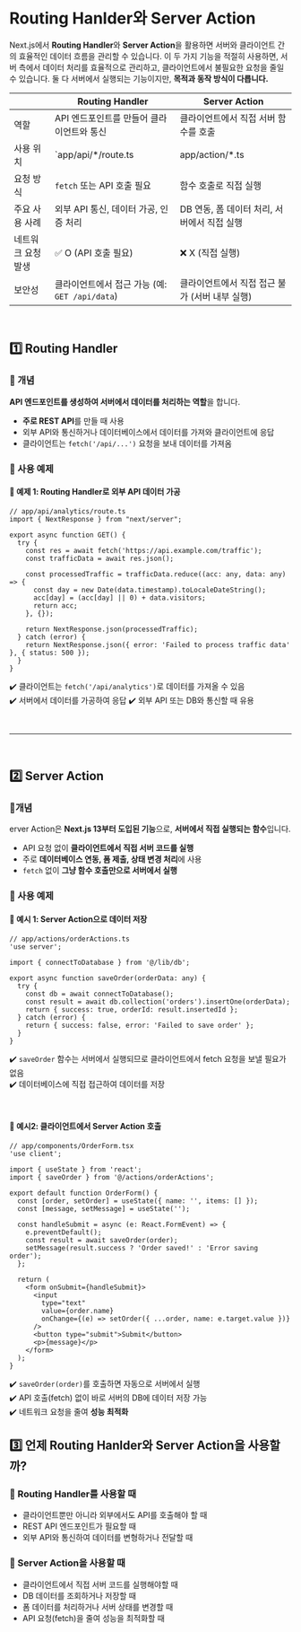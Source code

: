 # Routing Hanlder와 Server Action
Next.js에서 **Routing Handler**와 **Server Action**을 활용하면 서버와 클라이언트 간의 효율적인 데이터 흐름을 관리할 수 있습니다. 이 두 가지 기능을 적절히 사용하면, 서버 측에서 데이터 처리를 효율적으로 관리하고, 클라이언트에서 불필요한 요청을 줄일 수 있습니다.
둘 다 서버에서 실행되는 기능이지만, **목적과 동작 방식이 다릅니다.**

||Routing Handler|Server Action|
|---|---|---|
|역할|API 엔드포인트를 만들어 클라이언트와 통신|클라이언트에서 직접 서버 함수를 호출|
|사용 위치|`app/api/*/route.ts|app/action/*.ts|
|요청 방식|`fetch` 또는 API 호출 필요|함수 호출로 직접 실행|
|주요 사용 사례|외부 API 통신, 데이터 가공, 인증 처리|DB 연동, 폼 데이터 처리, 서버에서 직접 실행|
|네트워크 요청 발생|✅ O (API 호출 필요)|❌ X (직접 실행)|
|보안성|클라이언트에서 접근 가능 (예: `GET /api/data`)|클라이언트에서 직접 접근 불가 (서버 내부 실행)|

<br>

## 1️⃣ Routing Handler
### 🔹 개념
**API 엔드포인트를 생성하여 서버에서 데이터를 처리하는 역할**을 합니다.
- **주로 REST API**를 만들 때 사용
- 외부 API와 통신하거나 데이터베이스에서 데이터를 가져와 클라이언트에 응답
- 클라이언트는 `fetch('/api/...')` 요청을 보내 데이터를 가져옴

### 🔹 사용 예제
#### 🧐 예제 1: Routing Handler로 외부 API 데이터 가공
```tsx
// app/api/analytics/route.ts
import { NextResponse } from "next/server";

export async function GET() {
  try {
    const res = await fetch('https://api.example.com/traffic');
    const trafficData = await res.json();

    const processedTraffic = trafficData.reduce((acc: any, data: any) => {
      const day = new Date(data.timestamp).toLocaleDateString();
      acc[day] = (acc[day] || 0) + data.visitors;
      return acc;
    }, {});

    return NextResponse.json(processedTraffic);
  } catch (error) {
    return NextResponse.json({ error: 'Failed to process traffic data' }, { status: 500 });
  }
}
```
✔️ 클라이언트는 `fetch('/api/analytics')`로 데이터를 가져올 수 있음  
✔️ 서버에서 데이터를 가공하여 응답
✔️ 외부 API 또는 DB와 통신할 때 유용

<br>

- - - 

<br>


## 2️⃣ Server Action
###  🔹개념
erver Action은 **Next.js 13부터 도입된 기능**으로, **서버에서 직접 실행되는 함수**입니다.
- API 요청 없이 **클라이언트에서 직접 서버 코드를 실행**
- 주로 **데이터베이스 연동, 폼 제출, 상태 변경 처리**에 사용
- `fetch` 없이 **그냥 함수 호출만으로 서버에서 실행**

### 🔹 사용 예제
#### 🧐 예시 1: Server Action으로 데이터 저장 
```tsx
// app/actions/orderActions.ts
'use server';

import { connectToDatabase } from '@/lib/db';

export async function saveOrder(orderData: any) {
  try {
    const db = await connectToDatabase();
    const result = await db.collection('orders').insertOne(orderData);
    return { success: true, orderId: result.insertedId };
  } catch (error) {
    return { success: false, error: 'Failed to save order' };
  }
}
```
✔️ `saveOrder` 함수는 서버에서 실행되므로 클라이언트에서 fetch 요청을 보낼 필요가 없음   
✔️ 데이터베이스에 직접 접근하여 데이터를 저장

<br>

#### 🧐 예시2: 클라이언트에서 Server Action 호출
```tsx
// app/components/OrderForm.tsx
'use client';

import { useState } from 'react';
import { saveOrder } from '@/actions/orderActions';

export default function OrderForm() {
  const [order, setOrder] = useState({ name: '', items: [] });
  const [message, setMessage] = useState('');

  const handleSubmit = async (e: React.FormEvent) => {
    e.preventDefault();
    const result = await saveOrder(order);
    setMessage(result.success ? 'Order saved!' : 'Error saving order');
  };

  return (
    <form onSubmit={handleSubmit}>
      <input
        type="text"
        value={order.name}
        onChange={(e) => setOrder({ ...order, name: e.target.value })}
      />
      <button type="submit">Submit</button>
      <p>{message}</p>
    </form>
  );
}
```
✔️ `saveOrder(order)`를 호출하면 자동으로 서버에서 실행    
✔️ API 호출(fetch) 없이 바로 서버의 DB에 데이터 저장 가능  
✔️ 네트워크 요청을 줄여 **성능 최적화**

## 3️⃣ 언제 Routing Hanlder와 Server Action을 사용할까?
### 📌 Routing Handler를 사용할 때
- 클라이언트뿐만 아니라 외부에서도 API를 호출해야 할 때
- REST API 엔드포인트가 필요할 때
- 외부 API와 통신하여 데이터를 변형하거나 전달할 때

### 📌 Server Action을 사용할 때
- 클라이언트에서 직접 서버 코드를 실행해야할 때
- DB 데이터를 조회하거나 저장할 때
- 폼 데이터를 처리하거나 서버 상태를 변경할 때
- API 요청(fetch)을 줄여 성능을 최적화할 때
